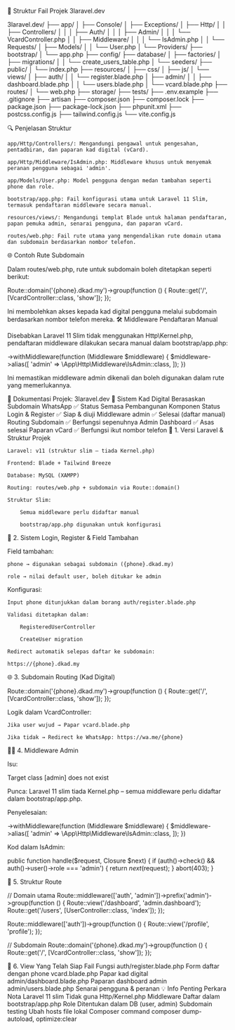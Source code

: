 📁 Struktur Fail Projek 3laravel.dev

3laravel.dev/
├── app/
│   ├── Console/
│   ├── Exceptions/
│   ├── Http/
│   │   ├── Controllers/
│   │   │   ├── Auth/
│   │   │   ├── Admin/
│   │   │   └── VcardController.php
│   │   ├── Middleware/
│   │   │   └── IsAdmin.php
│   │   └── Requests/
│   ├── Models/
│   │   └── User.php
│   └── Providers/
├── bootstrap/
│   └── app.php
├── config/
├── database/
│   ├── factories/
│   ├── migrations/
│   │   └── create_users_table.php
│   └── seeders/
├── public/
│   └── index.php
├── resources/
│   ├── css/
│   ├── js/
│   └── views/
│       ├── auth/
│       │   └── register.blade.php
│       ├── admin/
│       │   ├── dashboard.blade.php
│       │   └── users.blade.php
│       └── vcard.blade.php
├── routes/
│   └── web.php
├── storage/
├── tests/
├── .env.example
├── .gitignore
├── artisan
├── composer.json
├── composer.lock
├── package.json
├── package-lock.json
├── phpunit.xml
├── postcss.config.js
├── tailwind.config.js
└── vite.config.js

🔍 Penjelasan Struktur

    app/Http/Controllers/: Mengandungi pengawal untuk pengesahan, pentadbiran, dan paparan kad digital (vCard).

    app/Http/Middleware/IsAdmin.php: Middleware khusus untuk menyemak peranan pengguna sebagai 'admin'.

    app/Models/User.php: Model pengguna dengan medan tambahan seperti phone dan role.

    bootstrap/app.php: Fail konfigurasi utama untuk Laravel 11 Slim, termasuk pendaftaran middleware secara manual.

    resources/views/: Mengandungi templat Blade untuk halaman pendaftaran, papan pemuka admin, senarai pengguna, dan paparan vCard.

    routes/web.php: Fail rute utama yang mengendalikan rute domain utama dan subdomain berdasarkan nombor telefon.

🌐 Contoh Rute Subdomain

Dalam routes/web.php, rute untuk subdomain boleh ditetapkan seperti berikut:

Route::domain('{phone}.dkad.my')->group(function () {
    Route::get('/', [VcardController::class, 'show']);
});

Ini membolehkan akses kepada kad digital pengguna melalui subdomain berdasarkan nombor telefon mereka.
🛠️ Middleware Pendaftaran Manual

Disebabkan Laravel 11 Slim tidak menggunakan Http\Kernel.php, pendaftaran middleware dilakukan secara manual dalam bootstrap/app.php:

->withMiddleware(function (Middleware $middleware) {
    $middleware->alias([
        'admin' => \App\Http\Middleware\IsAdmin::class,
    ]);
})

Ini memastikan middleware admin dikenali dan boleh digunakan dalam rute yang memerlukannya.


📄 Dokumentasi Projek: 3laravel.dev
🧩 Sistem Kad Digital Berasaskan Subdomain WhatsApp
✅ Status Semasa Pembangunan
Komponen	Status
Login & Register	✅ Siap & diuji
Middleware admin	✅ Selesai (daftar manual)
Routing Subdomain	✅ Berfungsi sepenuhnya
Admin Dashboard	✅ Asas selesai
Paparan vCard	✅ Berfungsi ikut nombor telefon
🔧 1. Versi Laravel & Struktur Projek

    Laravel: v11 (struktur slim – tiada Kernel.php)

    Frontend: Blade + Tailwind Breeze

    Database: MySQL (XAMPP)

    Routing: routes/web.php + subdomain via Route::domain()

    Struktur Slim:

        Semua middleware perlu didaftar manual

        bootstrap/app.php digunakan untuk konfigurasi

🔐 2. Sistem Login, Register & Field Tambahan

Field tambahan:

    phone → digunakan sebagai subdomain ({phone}.dkad.my)

    role → nilai default user, boleh ditukar ke admin

Konfigurasi:

    Input phone ditunjukkan dalam borang auth/register.blade.php

    Validasi ditetapkan dalam:

        RegisteredUserController

        CreateUser migration

    Redirect automatik selepas daftar ke subdomain:

    https://{phone}.dkad.my

🌐 3. Subdomain Routing (Kad Digital)

Route::domain('{phone}.dkad.my')->group(function () {
    Route::get('/', [VcardController::class, 'show']);
});

Logik dalam VcardController:

    Jika user wujud → Papar vcard.blade.php

    Jika tidak → Redirect ke WhatsApp: https://wa.me/{phone}

👮‍♂️ 4. Middleware Admin

Isu:

Target class [admin] does not exist

Punca:
Laravel 11 slim tiada Kernel.php – semua middleware perlu didaftar dalam bootstrap/app.php.

Penyelesaian:

->withMiddleware(function (Middleware $middleware) {
    $middleware->alias([
        'admin' => \App\Http\Middleware\IsAdmin::class,
    ]);
})

Kod dalam IsAdmin:

public function handle($request, Closure $next)
{
    if (auth()->check() && auth()->user()->role === 'admin') {
        return $next($request);
    }
    abort(403);
}

🧠 5. Struktur Route

// Domain utama
Route::middleware(['auth', 'admin'])->prefix('admin')->group(function () {
    Route::view('/dashboard', 'admin.dashboard');
    Route::get('/users', [UserController::class, 'index']);
});

Route::middleware(['auth'])->group(function () {
    Route::view('/profile', 'profile');
});

// Subdomain
Route::domain('{phone}.dkad.my')->group(function () {
    Route::get('/', [VcardController::class, 'show']);
});

📁 6. View Yang Telah Siap
Fail	Fungsi
auth/register.blade.php	Form daftar dengan phone
vcard.blade.php	Papar kad digital
admin/dashboard.blade.php	Paparan dashboard admin
admin/users.blade.php	Senarai pengguna & peranan
💡 Info Penting
Perkara	Nota
Laravel 11 slim	Tidak guna Http/Kernel.php
Middleware	Daftar dalam bootstrap/app.php
Role	Ditentukan dalam DB (user, admin)
Subdomain testing	Ubah hosts file lokal
Composer command	composer dump-autoload, optimize:clear